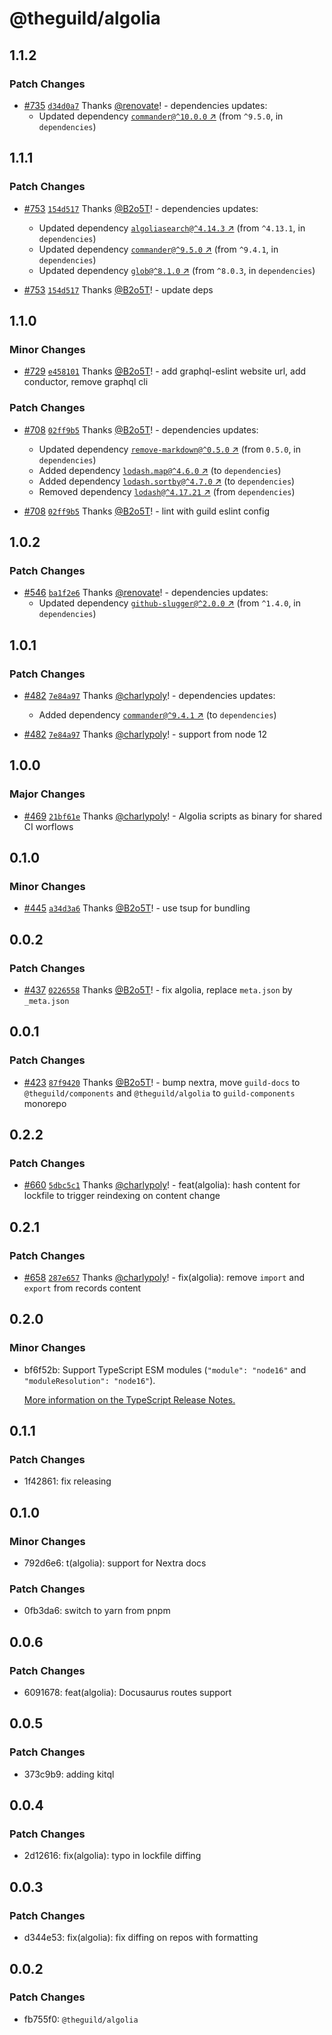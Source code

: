# @theguild/algolia

## 1.1.2

### Patch Changes

- [#735](https://github.com/the-guild-org/docs/pull/735)
  [`d34d0a7`](https://github.com/the-guild-org/docs/commit/d34d0a7c69a948bc3422770878f7c547f68921c0)
  Thanks [@renovate](https://github.com/apps/renovate)! - dependencies updates:
  - Updated dependency [`commander@^10.0.0` ↗︎](https://www.npmjs.com/package/commander/v/10.0.0)
    (from `^9.5.0`, in `dependencies`)

## 1.1.1

### Patch Changes

- [#753](https://github.com/the-guild-org/docs/pull/753)
  [`154d517`](https://github.com/the-guild-org/docs/commit/154d51724b5376be2512ed570d9ee5bfb97f44cf)
  Thanks [@B2o5T](https://github.com/B2o5T)! - dependencies updates:

  - Updated dependency
    [`algoliasearch@^4.14.3` ↗︎](https://www.npmjs.com/package/algoliasearch/v/4.14.3) (from
    `^4.13.1`, in `dependencies`)
  - Updated dependency [`commander@^9.5.0` ↗︎](https://www.npmjs.com/package/commander/v/9.5.0)
    (from `^9.4.1`, in `dependencies`)
  - Updated dependency [`glob@^8.1.0` ↗︎](https://www.npmjs.com/package/glob/v/8.1.0) (from
    `^8.0.3`, in `dependencies`)

- [#753](https://github.com/the-guild-org/docs/pull/753)
  [`154d517`](https://github.com/the-guild-org/docs/commit/154d51724b5376be2512ed570d9ee5bfb97f44cf)
  Thanks [@B2o5T](https://github.com/B2o5T)! - update deps

## 1.1.0

### Minor Changes

- [#729](https://github.com/the-guild-org/docs/pull/729)
  [`e458101`](https://github.com/the-guild-org/docs/commit/e45810189241ff8c0aff14542cb28a4f5e310b45)
  Thanks [@B2o5T](https://github.com/B2o5T)! - add graphql-eslint website url, add conductor, remove
  graphql cli

### Patch Changes

- [#708](https://github.com/the-guild-org/docs/pull/708)
  [`02ff9b5`](https://github.com/the-guild-org/docs/commit/02ff9b52b237fe704fe673f2acfec9c6b9c186b4)
  Thanks [@B2o5T](https://github.com/B2o5T)! - dependencies updates:

  - Updated dependency
    [`remove-markdown@^0.5.0` ↗︎](https://www.npmjs.com/package/remove-markdown/v/0.5.0) (from
    `0.5.0`, in `dependencies`)
  - Added dependency [`lodash.map@^4.6.0` ↗︎](https://www.npmjs.com/package/lodash.map/v/4.6.0) (to
    `dependencies`)
  - Added dependency
    [`lodash.sortby@^4.7.0` ↗︎](https://www.npmjs.com/package/lodash.sortby/v/4.7.0) (to
    `dependencies`)
  - Removed dependency [`lodash@^4.17.21` ↗︎](https://www.npmjs.com/package/lodash/v/4.17.21) (from
    `dependencies`)

- [#708](https://github.com/the-guild-org/docs/pull/708)
  [`02ff9b5`](https://github.com/the-guild-org/docs/commit/02ff9b52b237fe704fe673f2acfec9c6b9c186b4)
  Thanks [@B2o5T](https://github.com/B2o5T)! - lint with guild eslint config

## 1.0.2

### Patch Changes

- [#546](https://github.com/the-guild-org/docs/pull/546)
  [`ba1f2e6`](https://github.com/the-guild-org/docs/commit/ba1f2e6060eaa7cb458a37287229811271df090b)
  Thanks [@renovate](https://github.com/apps/renovate)! - dependencies updates:
  - Updated dependency
    [`github-slugger@^2.0.0` ↗︎](https://www.npmjs.com/package/github-slugger/v/2.0.0) (from
    `^1.4.0`, in `dependencies`)

## 1.0.1

### Patch Changes

- [#482](https://github.com/the-guild-org/the-guild-components/pull/482)
  [`7e84a97`](https://github.com/the-guild-org/the-guild-components/commit/7e84a9799816f895e69d1facec0e88ea7a8467d5)
  Thanks [@charlypoly](https://github.com/charlypoly)! - dependencies updates:

  - Added dependency [`commander@^9.4.1` ↗︎](https://www.npmjs.com/package/commander/v/9.4.1) (to
    `dependencies`)

- [#482](https://github.com/the-guild-org/the-guild-components/pull/482)
  [`7e84a97`](https://github.com/the-guild-org/the-guild-components/commit/7e84a9799816f895e69d1facec0e88ea7a8467d5)
  Thanks [@charlypoly](https://github.com/charlypoly)! - support from node 12

## 1.0.0

### Major Changes

- [#469](https://github.com/the-guild-org/the-guild-components/pull/469)
  [`21bf61e`](https://github.com/the-guild-org/the-guild-components/commit/21bf61e6f91507066a462d8ec9383ea4a0efd9e0)
  Thanks [@charlypoly](https://github.com/charlypoly)! - Algolia scripts as binary for shared CI
  worflows

## 0.1.0

### Minor Changes

- [#445](https://github.com/the-guild-org/the-guild-components/pull/445)
  [`a34d3a6`](https://github.com/the-guild-org/the-guild-components/commit/a34d3a65c197639bdb2fa9f10c9e7866562851de)
  Thanks [@B2o5T](https://github.com/B2o5T)! - use tsup for bundling

## 0.0.2

### Patch Changes

- [#437](https://github.com/the-guild-org/the-guild-components/pull/437)
  [`0226558`](https://github.com/the-guild-org/the-guild-components/commit/0226558fc38fa3952a10dc3e4b531fce10e742df)
  Thanks [@B2o5T](https://github.com/B2o5T)! - fix algolia, replace `meta.json` by `_meta.json`

## 0.0.1

### Patch Changes

- [#423](https://github.com/the-guild-org/the-guild-components/pull/423)
  [`87f9420`](https://github.com/the-guild-org/the-guild-components/commit/87f942002cb37b6f082109e33b81d5e591b1a632)
  Thanks [@B2o5T](https://github.com/B2o5T)! - bump nextra, move `guild-docs` to
  `@theguild/components` and `@theguild/algolia` to `guild-components` monorepo

## 0.2.2

### Patch Changes

- [#660](https://github.com/the-guild-org/the-guild-docs/pull/660)
  [`5dbc5c1`](https://github.com/the-guild-org/the-guild-docs/commit/5dbc5c1c4002e52056f6757e42538788d08e10b1)
  Thanks [@charlypoly](https://github.com/charlypoly)! - feat(algolia): hash content for lockfile to
  trigger reindexing on content change

## 0.2.1

### Patch Changes

- [#658](https://github.com/the-guild-org/the-guild-docs/pull/658)
  [`287e657`](https://github.com/the-guild-org/the-guild-docs/commit/287e657881fc2744c457700b002f7a979b2b0b5c)
  Thanks [@charlypoly](https://github.com/charlypoly)! - fix(algolia): remove `import` and `export`
  from records content

## 0.2.0

### Minor Changes

- bf6f52b: Support TypeScript ESM modules (`"module": "node16"` and `"moduleResolution": "node16"`).

  [More information on the TypeScript Release Notes.](https://devblogs.microsoft.com/typescript/announcing-typescript-4-7/#ecmascript-module-support-in-node-js)

## 0.1.1

### Patch Changes

- 1f42861: fix releasing

## 0.1.0

### Minor Changes

- 792d6e6: t(algolia): support for Nextra docs

### Patch Changes

- 0fb3da6: switch to yarn from pnpm

## 0.0.6

### Patch Changes

- 6091678: feat(algolia): Docusaurus routes support

## 0.0.5

### Patch Changes

- 373c9b9: adding kitql

## 0.0.4

### Patch Changes

- 2d12616: fix(algolia): typo in lockfile diffing

## 0.0.3

### Patch Changes

- d344e53: fix(algolia): fix diffing on repos with formatting

## 0.0.2

### Patch Changes

- fb755f0: `@theguild/algolia`
